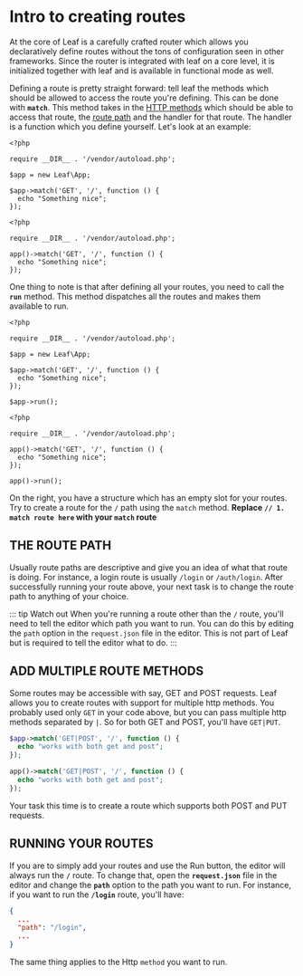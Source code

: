# Intro to creating routes

At the core of Leaf is a carefully crafted router which allows you declaratively define routes without the tons of configuration seen in other frameworks. Since the router is integrated with leaf on a core level, it is initialized together with leaf and is available in functional mode as well.

Defining a route is pretty straight forward: tell leaf the methods which should be allowed to access the route you're defining. This can be done with **`match`**. This method takes in the [HTTP methods](https://restfulapi.net/http-methods/) which should be able to access that route, the [route path](https://www.toolsqa.com/rest-assured/rest-routes/) and the handler for that route. The handler is a function which you define yourself. Let's look at an example:

<div class="class-mode">

```php{7-9}
<?php

require __DIR__ . '/vendor/autoload.php';

$app = new Leaf\App;

$app->match('GET', '/', function () {
  echo "Something nice";
});
```

</div>
<div class="functional-mode">

```php{5-7}
<?php

require __DIR__ . '/vendor/autoload.php';

app()->match('GET', '/', function () {
  echo "Something nice";
});
```

</div>

One thing to note is that after defining all your routes, you need to call the **`run`** method. This method dispatches all the routes and makes them available to run.

<div class="class-mode">

```php{7-9}
<?php

require __DIR__ . '/vendor/autoload.php';

$app = new Leaf\App;

$app->match('GET', '/', function () {
  echo "Something nice";
});

$app->run();
```

</div>
<div class="functional-mode">

```php{5-7}
<?php

require __DIR__ . '/vendor/autoload.php';

app()->match('GET', '/', function () {
  echo "Something nice";
});

app()->run();
```

</div>

On the right, you have a structure which has an empty slot for your routes. Try to create a route for the `/` path using the `match` method. **Replace `// 1. match route here` with your `match` route**

## THE ROUTE PATH

Usually route paths are descriptive and give you an idea of what that route is doing. For instance, a login route is usually `/login` or `/auth/login`. After successfully running your route above, your next task is to change the route path to anything of your choice.

::: tip Watch out
When you're running a route other than the `/` route, you'll need to tell the editor which path you want to run. You can do this by editing the `path` option in the `request.json` file in the editor. This is not part of Leaf but is required to tell the editor what to do.
:::

## ADD MULTIPLE ROUTE METHODS

Some routes may be accessible with say, GET and POST requests. Leaf allows you to create routes with support for multiple http methods. You probably used only `GET` in your code above, but you can pass multiple http methods separated by `|`. So for both GET and POST, you'll have `GET|PUT`.

<div class="class-mode">

```php
$app->match('GET|POST', '/', function () {
  echo "works with both get and post";
});
```

</div>
<div class="functional-mode">

```php
app()->match('GET|POST', '/', function () {
  echo "works with both get and post";
});
```

</div>

Your task this time is to create a route which supports both POST and PUT requests.

## RUNNING YOUR ROUTES

If you are to simply add your routes and use the Run button, the editor will always run the **`/`** route. To change that, open the **`request.json`** file in the editor and change the **`path`** option to the path you want to run. For instance, if you want to run the **`/login`** route, you'll have:

```json
{
  ...
  "path": "/login",
  ...
}
```

The same thing applies to the Http `method` you want to run.
